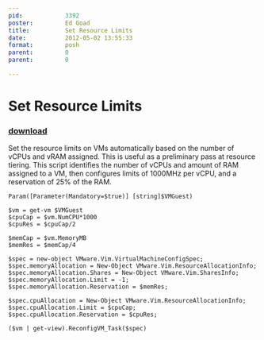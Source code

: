 ```yaml
---
pid:            3392
poster:         Ed Goad
title:          Set Resource Limits
date:           2012-05-02 13:55:33
format:         posh
parent:         0
parent:         0

---
```


# Set Resource Limits

### [download](3392.ps1)

Set the resource limits on VMs automatically based on the number of vCPUs and vRAM assigned. This is useful as a preliminary pass at resource tiering.
This script identifies the number of vCPUs and amount of RAM assigned to a VM, then configures limits of 1000MHz per vCPU, and a reservation of 25% of the RAM. 

```posh
Param([Parameter(Mandatory=$true)] [string]$VMGuest)

$vm = get-vm $VMGuest
$cpuCap = $vm.NumCPU*1000
$cpuRes = $cpuCap/2

$memCap = $vm.MemoryMB
$memRes = $memCap/4

$spec = new-object VMware.Vim.VirtualMachineConfigSpec;
$spec.memoryAllocation = New-Object VMware.Vim.ResourceAllocationInfo;
$spec.memoryAllocation.Shares = New-Object VMware.Vim.SharesInfo;
$spec.memoryAllocation.Limit = -1;
$spec.memoryAllocation.Reservation = $memRes;

$spec.cpuAllocation = New-Object VMware.Vim.ResourceAllocationInfo;
$spec.cpuAllocation.Limit = $cpuCap;
$spec.cpuAllocation.Reservation = $cpuRes;

($vm | get-view).ReconfigVM_Task($spec)

```
